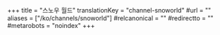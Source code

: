 +++
title = "스노우 월드"
translationKey = "channel-snoworld"
#url = ""
aliases = ["/ko/channels/snoworld"]
#relcanonical = ""
#redirectto = ""
#metarobots = "noindex"
+++
